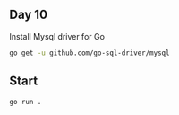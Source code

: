 ## Day 10

Install Mysql driver for Go

```bash
go get -u github.com/go-sql-driver/mysql
```

## Start

```bash
go run .
```
